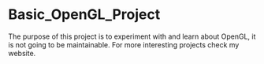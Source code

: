 # Basic_OpenGL_Project
 
The purpose of this project is to experiment with and learn about OpenGL, it is not going to be maintainable.
For more interesting projects check my website.
